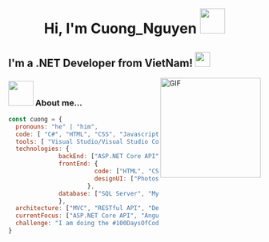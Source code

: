 <h1 align="center"> Hi, I'm Cuong_Nguyen <img src="https://media.giphy.com/media/mGcNjsfWAjY5AEZNw6/giphy.gif" width="50"></h1>
  
## I'm a .NET Developer from VietNam! <img src="https://media.giphy.com/media/WUlplcMpOCEmTGBtBW/giphy.gif" width="30"> 


  <img align="right" alt="GIF" src="https://camo.githubusercontent.com/2309797487e5e969659a3b545c96151807b04120a9cc2985f632ec94ba00c9f3/68747470733a2f2f6d656469612e67697068792e636f6d2f6d656469612f53576f536b4e36447854737a71494b4571762f67697068792e676966"  height="200" />

### <img src="https://media.giphy.com/media/VgCDAzcKvsR6OM0uWg/giphy.gif" width="50"> About me...   
```javascript
const cuong = {
  pronouns: "he" | "him",
  code: [ "C#", "HTML", "CSS", "Javascript", "SQL"],
  tools: [ "Visual Studio/Visual Studio Code", "Git - GitHub/GitLab", "Notepad++", "SQL Server" ],
  technologies: {
              backEnd: ["ASP.NET Core API", "ASP.NET Core MVC"],
              frontEnd: {
                        code: ["HTML", "CSS", "JAVASCRIPT", "JQUERY", "ANGULAR", "KENDO UI"],
                        designUI: ["Photoshop", "Illustrator", "Figma"]
                      },
              database: ["SQL Server", "MySQL", "Oracle"]
              },
  architecture: ["MVC", "RESTful API", "Design System Pattern"],
  currentFocus: ["ASP.NET Core API", "Angular", "Design UI"],
  challenge: "I am doing the #100DaysOfCode challenge focused on Angular"
}
```
<!-- ## Unit Testing

It's **mandatory** to test all your code against different scenarios to.

You don't want to hear complaints from your clients or bosses,.

You don't want to hear complaints from your clients or bosses,.

You don't want to hear complaints from your clients or bosses,.
-->








